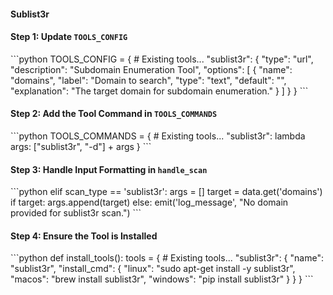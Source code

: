 #### Sublist3r

#### Step 1: Update `TOOLS_CONFIG`

\```python
TOOLS_CONFIG = {
    # Existing tools...
    "sublist3r": {
        "type": "url",
        "description": "Subdomain Enumeration Tool",
        "options": [
            {
                "name": "domains",
                "label": "Domain to search",
                "type": "text",
                "default": "",
                "explanation": "The target domain for subdomain enumeration."
            }
        ]
    }
}
\```

#### Step 2: Add the Tool Command in `TOOLS_COMMANDS`

\```python
TOOLS_COMMANDS = {
    # Existing tools...
    "sublist3r": lambda args: ["sublist3r", "-d"] + args
}
\```

#### Step 3: Handle Input Formatting in `handle_scan`

\```python
elif scan_type == 'sublist3r':
    args = []
    target = data.get('domains')
    if target:
        args.append(target)
    else:
        emit('log_message', "No domain provided for sublist3r scan.")
\```

#### Step 4: Ensure the Tool is Installed

\```python
def install_tools():
    tools = {
        # Existing tools...
        "sublist3r": {
            "name": "sublist3r",
            "install_cmd": {
                "linux": "sudo apt-get install -y sublist3r",
                "macos": "brew install sublist3r",
                "windows": "pip install sublist3r"
            }
        }
    }
\```
